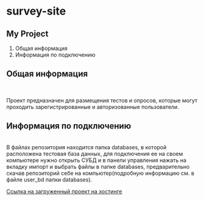 # survey-site
 ## My Project <br>
1. Общая информация <br>
2. Информация по подключению
## Общая информация
<br>
<p>Проект предназначен для размещения тестов и опросов, которые могут проходить зарегистрированные и авторизованные пользователи.</p> 

[comment]: <> (<br>)
 ## Информация по подключению
 <br>
В файлах репозитория находится папка databases, в которой расположена тестовая база данных, для подключения ее на своем 
компьютере нужно открыть СУБД и в панели управления нажать на вкладку импорт и выбрать файлы в папке databases,
предварительно скачав репозиторий себе на компьютер(подробную информацию см. в файле user_bd папки databases).  <br>

 [Ссылка на загруженный проект на хостинге](https://hexlet.io)


